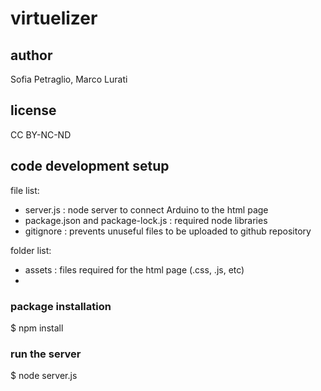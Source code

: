 # virtuelizer


## author
Sofia Petraglio, Marco Lurati

## license
CC BY-NC-ND

## code development setup 

file list:
- server.js : node server to connect Arduino to the html page
- package.json and package-lock.js : required node libraries
- gitignore : prevents unuseful files to be uploaded to github repository

folder list:
- assets : files required for the html page (.css, .js, etc)
- 

### package installation
$ npm install

### run the server
$ node server.js
